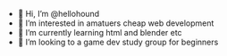 - 👋 Hi, I’m @hellohound
- 👀 I’m interested in amatuers cheap web development 
- 🌱 I’m currently learning html and blender etc
- 💞️ I’m looking to a game dev study group for beginners


<!---
hellohound/hellohound is a ✨ special ✨ repository because its `README.md` (this file) appears on your GitHub profile.
You can click the Preview link to take a look at your changes.
--->
